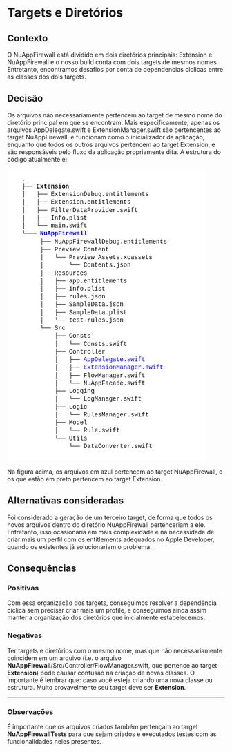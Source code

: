 # Targets e Diretórios

## Contexto
O NuAppFirewall está dividido em dois diretórios principais: Extension e NuAppFirewall e o nosso build conta com dois targets de mesmos nomes. Entretanto, encontramos desafios por conta de dependencias ciclicas entre as classes dos dois targets.

## Decisão
Os arquivos não necessariamente pertencem ao target de mesmo nome do diretório principal em que se encontram. Mais especificamente, apenas os arquivos AppDelegate.swift e ExtensionManager.swift são pertencentes ao target NuAppFirewall, e funcionam como o inicializador da aplicação, enquanto que todos os outros arquivos pertencem ao target Extension, e são responsáveis pelo fluxo da aplicação propriamente dita.
A estrutura do código atualmente é:

![arvore de diretórios](../images/directory_tree.png)


Na figura acima, os arquivos em azul pertencem ao target NuAppFirewall, e os que estão em preto pertencem ao target Extension.


## Alternativas consideradas
Foi considerado a geração de um terceiro target, de forma que todos os novos arquivos dentro do diretório NuAppFirewall pertenceriam a ele.  
Entretanto, isso ocasionaria em mais complexidade e na necessidade de criar mais um perfil com os entitlements adequados no Apple Developer, quando os existentes já solucionariam o problema.

## Consequências

### Positivas
Com essa organização dos targets, conseguimos resolver a dependência cíclica sem precisar criar mais um profile, e conseguimos ainda assim manter a organização dos diretórios que inicialmente estabelecemos.

### Negativas
Ter targets e diretórios com o mesmo nome, mas que não necessariamente coincidem em um arquivo (i.e. o arquivo **NuAppFirewall**/Src/Controller/FlowManager.swift, que pertence ao target **Extension**) pode causar confusão na criação de novas classes. O importante é lembrar que: caso você esteja criando uma nova classe ou estrutura. Muito provavelmente seu target deve ser **Extension**.

----
### Observações
É importante que os arquivos criados também pertençam ao target **NuAppFirewallTests** para que sejam criados e executados testes com as funcionalidades neles presentes.

